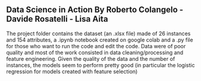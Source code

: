 ## Data Science in Action By Roberto Colangelo - Davide Rosatelli - Lisa Aita 
The project folder contains the dataset (an .xlsx file) made of 26 instances and 154 attributes, a .ipynb notebook created on google colab and a .py file for those who want to run the code and edit the code.
Data were of poor quality and most of the work consisted in data cleaning/processing and feature engineering. Given the quality of the data and the number of instances, the models seem to perform pretty good (in particular the logistic regression for models created with feature selection)   
